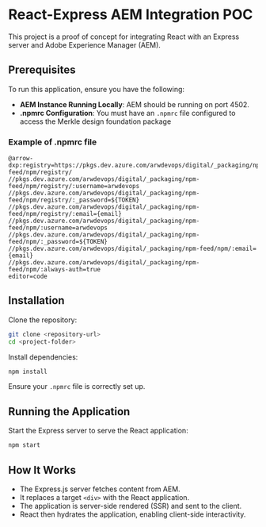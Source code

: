 # React-Express AEM Integration POC

This project is a proof of concept for integrating React with an Express server and Adobe Experience Manager (AEM).

## Prerequisites

To run this application, ensure you have the following:

- **AEM Instance Running Locally**: AEM should be running on port 4502.
- **.npmrc Configuration**: You must have an `.npmrc` file configured to access the Merkle design foundation package

### Example of .npmrc file

```plaintext
@arrow-dxp:registry=https://pkgs.dev.azure.com/arwdevops/digital/_packaging/npm-feed/npm/registry/
//pkgs.dev.azure.com/arwdevops/digital/_packaging/npm-feed/npm/registry/:username=arwdevops
//pkgs.dev.azure.com/arwdevops/digital/_packaging/npm-feed/npm/registry/:_password=${TOKEN}
//pkgs.dev.azure.com/arwdevops/digital/_packaging/npm-feed/npm/registry/:email={email}
//pkgs.dev.azure.com/arwdevops/digital/_packaging/npm-feed/npm/:username=arwdevops
//pkgs.dev.azure.com/arwdevops/digital/_packaging/npm-feed/npm/:_password=${TOKEN}
//pkgs.dev.azure.com/arwdevops/digital/_packaging/npm-feed/npm/:email={email}
//pkgs.dev.azure.com/arwdevops/digital/_packaging/npm-feed/npm/:always-auth=true
editor=code
```

## Installation

Clone the repository:

```sh
git clone <repository-url>
cd <project-folder>
```

Install dependencies:

```sh
npm install
```

Ensure your `.npmrc` file is correctly set up.

## Running the Application

Start the Express server to serve the React application:

```sh
npm start
```

## How It Works

- The Express.js server fetches content from AEM.
- It replaces a target `<div>` with the React application.
- The application is server-side rendered (SSR) and sent to the client.
- React then hydrates the application, enabling client-side interactivity.
